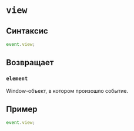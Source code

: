 # `view`

## Синтаксис

```js
event.view;
```

## Возвращает

### `element`

Window-объект, в котором произошло событие.

## Пример

```js
event.view;
```
